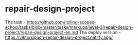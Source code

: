 # repair-design-project

The task - https://github.com/rolling-scopes-school/tasks/blob/master/tasks/markups/level-3/repair-design-project/repair-design-project-en.md
The deploy version - https://viktorsipach-repair-design-project.netlify.app/
